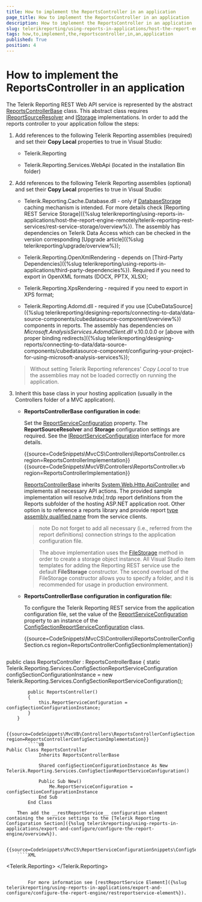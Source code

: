 ```yaml
---
title: How to implement the ReportsController in an application
page_title: How to implement the ReportsController in an application 
description: How to implement the ReportsController in an application
slug: telerikreporting/using-reports-in-applications/host-the-report-engine-remotely/telerik-reporting-rest-services/asp.net-web-api-implementation/how-to-implement-the-reportscontroller-in-an-application
tags: how,to,implement,the,reportscontroller,in,an,application
published: True
position: 4
---
```


# How to implement the ReportsController in an application

The Telerik Reporting REST Web API service is represented by the abstract [ReportsControllerBase](/reporting/api/Telerik.Reporting.Services.WebApi.ReportsControllerBase) class. This abstract class requires  [IReportSourceResolver](/reporting/api/Telerik.Reporting.Services.IReportSourceResolver) and [IStorage](/reporting/api/Telerik.Reporting.Cache.Interfaces.IStorage) implementations. In order to add the reports controller to your application follow the steps: 

1. Add references to the following Telerik Reporting assemblies (required) and set their __Copy Local__ properties to true in Visual Studio: 

	+ Telerik.Reporting 
	
	+ Telerik.Reporting.Services.WebApi (located in the installation Bin folder) 

1. Add references to the following Telerik Reporting assemblies (optional) and set their __Copy Local__ properties to true in Visual Studio: 

	+ Telerik.Reporting.Cache.Database.dll - only if [DatabaseStorage](/reporting/api/Telerik.Reporting.Cache.Database.DatabaseStorage) caching mechanism is intended. For more details check [Reporting REST Service Storage]({%slug telerikreporting/using-reports-in-applications/host-the-report-engine-remotely/telerik-reporting-rest-services/rest-service-storage/overview%}). The assembly has dependencies on Telerik Data Access which can be checked in the version corresponding [Upgrade article]({%slug telerikreporting/upgrade/overview%}); 

	+ Telerik.Reporting.OpenXmlRendering - depends on [Third-Party Dependencies]({%slug telerikreporting/using-reports-in-applications/third-party-dependencies%}). Required if you need to export in OpenXML formats (DOCX, PPTX, XLSX); 

	+ Telerik.Reporting.XpsRendering - required if you need to export in XPS format; 
	
	+ Telerik.Reporting.Adomd.dll - required if you use [CubeDataSource]({%slug telerikreporting/designing-reports/connecting-to-data/data-source-components/cubedatasource-component/overview%}) components in reports. The assembly has dependencies on *Microsoft.AnalysisServices.AdomdClient.dll* v.10.0.0.0 or [above with proper binding redirects]({%slug telerikreporting/designing-reports/connecting-to-data/data-source-components/cubedatasource-component/configuring-your-project-for-using-microsoft-analysis-services%}); 

    >Without setting Telerik Reporting references' _Copy Local_ to true the assemblies may not be loaded correctly on running the application. 

1. Inherit this base class in your hosting application (usually in the Controllers folder of a MVC application). 

	+ __ReportsControllerBase configuration in code:__ 

		Set the [ReportServiceConfiguration](/reporting/api/Telerik.Reporting.Services.WebApi.ReportsControllerBase#Telerik_Reporting_Services_WebApi_ReportsControllerBase_ReportServiceConfiguration) property. The __ReportSourceResolver__ and __Storage__ configuration settings are required. See the [IReportServiceConfiguration](/reporting/api/Telerik.Reporting.Services.IReportServiceConfiguration) interface for more details. 

		{{source=CodeSnippets\MvcCS\Controllers\ReportsController.cs region=ReportsControllerImplementation}}
		{{source=CodeSnippets\MvcVB\Controllers\ReportsController.vb region=ReportsControllerImplementation}}

		[ReportsControllerBase](/reporting/api/Telerik.Reporting.Services.WebApi.ReportsControllerBase) inherits [System.Web.Http.ApiController](http://msdn.microsoft.com/en-us/library/system.web.http.apicontroller.aspx) and implements all necessary API actions. The provided sample implementation will resolve.trdx|.trdp report definitions from the Reports subfolder of the hosting ASP.NET application root. Other option is to reference a reports library and provide report [type assembly qualified name](http://msdn.microsoft.com/en-us/library/system.type.assemblyqualifiedname.aspx) from the service clients. 

		>note Do not forget to add all necessary (i.e., referred from the report definitions) connection strings to the application configuration file. 

		>The above implementation uses the [FileStorage](/reporting/api/Telerik.Reporting.Cache.File.FileStorage) method in order to create a storage object instance. All Visual Studio item templates for adding the Reporting REST service use the default __FileStorage__ constructor. The second overload of the FileStorage constructor allows you to specify a folder, and it is recommended for usage in production environment. 
		
	+ __ReportsControllerBase configuration in configuration file:__ 
	
		To configure the Telerik Reporting REST service from the application configuration file, set the value of the [ReportServiceConfiguration](/reporting/api/Telerik.Reporting.Services.WebApi.ReportsControllerBase#Telerik_Reporting_Services_WebApi_ReportsControllerBase_ReportServiceConfiguration) property to an instance of the [ConfigSectionReportServiceConfiguration](/reporting/api/Telerik.Reporting.Services.ConfigSectionReportServiceConfiguration) class. 

		{{source=CodeSnippets\MvcCS\Controllers\ReportsControllerConfigSection.cs region=ReportsControllerConfigSectionImplementation}}
		````C#
public class ReportsController : ReportsControllerBase
		{
			static Telerik.Reporting.Services.ConfigSectionReportServiceConfiguration configSectionConfigurationInstance =
				new Telerik.Reporting.Services.ConfigSectionReportServiceConfiguration();

			public ReportsController()
			{
				this.ReportServiceConfiguration = configSectionConfigurationInstance;
			}
		}
````
		{{source=CodeSnippets\MvcVB\Controllers\ReportsControllerConfigSection.vb region=ReportsControllerConfigSectionImplementation}}
		````VB
Public Class ReportsController
			Inherits ReportsControllerBase

			Shared configSectionConfigurationInstance As New Telerik.Reporting.Services.ConfigSectionReportServiceConfiguration()

			Public Sub New()
				Me.ReportServiceConfiguration = configSectionConfigurationInstance
			End Sub
		End Class
````

		Then add the __restReportService__ configuration element containing the service settings to the [Telerik Reporting Configuration Section]({%slug telerikreporting/using-reports-in-applications/export-and-configure/configure-the-report-engine/overview%}). 

		{{source=CodeSnippets\MvcCS\ReportServiceConfigurationSnippets\ConfigSectionConfiguration.xml}}
		````XML
<Telerik.Reporting>
		  <restReportService hostAppId="Application1" reportSharingTimeout="10" clientSessionTimeout="10">
			<reportResolver provider="type" />
			<storage provider="file" />
		  </restReportService>
		</Telerik.Reporting>
````

		For more information see [restReportService Element]({%slug telerikreporting/using-reports-in-applications/export-and-configure/configure-the-report-engine/restreportservice-element%}). 
